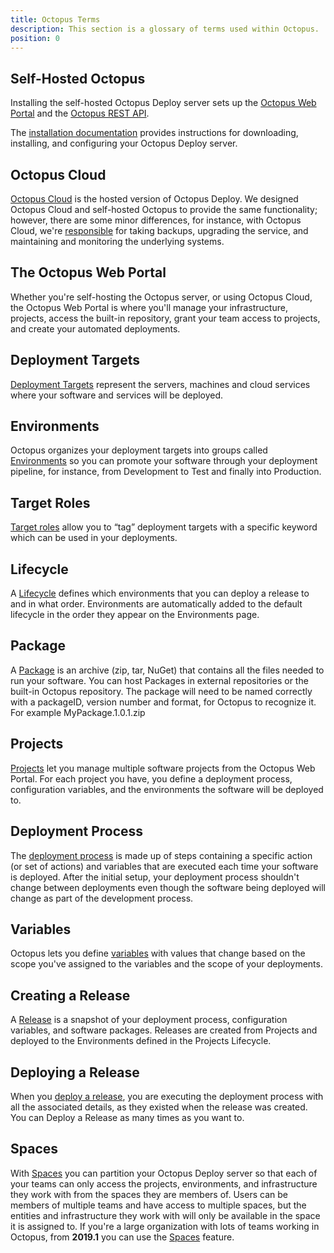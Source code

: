 ```yaml
---
title: Octopus Terms
description: This section is a glossary of terms used within Octopus.
position: 0
---
```


## Self-Hosted Octopus

Installing the self-hosted Octopus Deploy server sets up the [Octopus Web Portal](/docs/getting-started/index.md#the-octopus-web-portal) and the [Octopus REST API](/docs/api-and-integration/api/index.md).

The [installation documentation](/docs/installation/index.md) provides instructions for downloading, installing, and configuring your Octopus Deploy server.

## Octopus Cloud

[Octopus Cloud](/docs/octopus-cloud/index.md) is the hosted version of Octopus Deploy. We designed Octopus Cloud and self-hosted Octopus to provide the same functionality; however, there are some minor differences, for instance, with Octopus Cloud, we're [responsible](/docs/administration/security/index.md#responsibility) for taking backups, upgrading the service, and maintaining and monitoring the underlying systems.

## The Octopus Web Portal

Whether you're self-hosting the Octopus server, or using Octopus Cloud, the Octopus Web Portal is where you'll manage your infrastructure, projects, access the built-in repository, grant your team access to projects, and create your automated deployments.

## Deployment Targets

[Deployment Targets](/docs/infrastructure/deployment-targets/index.md)  represent the servers, machines and cloud services where your software and services will be deployed.

## Environments

Octopus organizes your deployment targets into groups called [Environments](/docs/infrastructure/environments/index.md) so you can promote your software through your deployment pipeline, for instance, from Development to Test and finally into Production.

## Target Roles

[Target roles](/docs/infrastructure/deployment-targets/target-roles/index.md) allow you to “tag” deployment targets with a specific keyword which can be used in your deployments.

## Lifecycle

A [Lifecycle](/docs/deployment-process/lifecycles/index.md) defines which environments that you can deploy a release to and in what order. Environments are automatically added to the default lifecycle in the order they appear on the Environments page.

## Package

A [Package](/docs/packaging-applications/index.md) is an archive (zip, tar, NuGet) that contains all the files needed to run your software. You can host Packages in external repositories or the built-in Octopus repository. The package will need to be named correctly with a packageID, version number and format, for Octopus to recognize it. For example MyPackage.1.0.1.zip

## Projects

[Projects](/docs/deployment-process/projects/index.md) let you manage multiple software projects from the Octopus Web Portal. For each project you have, you define a deployment process, configuration variables, and the environments the software will be deployed to.

## Deployment Process

The [deployment process](/docs/deployment-process/index.md) is made up of steps containing a specific action (or set of actions) and variables that are executed each time your software is deployed. After the initial setup, your deployment process shouldn't change between deployments even though the software being deployed will change as part of the development process.

## Variables

Octopus lets you define [variables](/docs/deployment-process/variables/index.md) with values that change based on the scope you've assigned to the variables and the scope of your deployments.

## Creating a Release

A [Release](/docs/deployment-process/releases/index.md) is a snapshot of your deployment process, configuration variables, and software packages. Releases are created from Projects and deployed to the Environments defined in the Projects Lifecycle.

## Deploying a Release

When you [deploy a release](/docs/deployment-process/releases/index.md), you are executing the deployment process with all the associated details, as they existed when the release was created. You can Deploy a Release as many times as you want to.

## Spaces

With [Spaces](/docs/administration/spaces/index.md) you can partition your Octopus Deploy server so that each of your teams can only access the projects, environments, and infrastructure they work with from the spaces they are members of.
Users can be members of multiple teams and have access to multiple spaces, but the entities and infrastructure they work with will only be available in the space it is assigned to.
If you're a large organization with lots of teams working in Octopus, from **2019.1** you can use the [Spaces](/docs/administration/spaces/index.md) feature.
